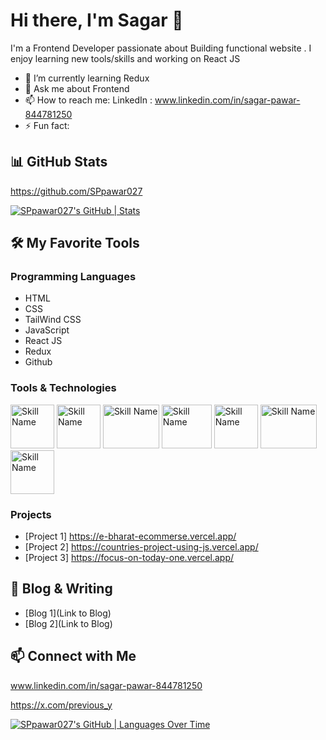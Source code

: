 
# Hi there, I'm Sagar  👋

I'm a Frontend Developer passionate about Building functional website . I enjoy learning new tools/skills and working on React JS

- 🌱 I’m currently learning Redux
- 💬 Ask me about Frontend
- 📫 How to reach me: LinkedIn : www.linkedin.com/in/sagar-pawar-844781250
- ⚡ Fun fact: 

## 📊 GitHub Stats

https://github.com/SPpawar027

[![SPpawar027's GitHub | Stats](https://stats.quira.sh/SPpawar027/github?theme=light)](https://quira.sh?utm_source=widgets&utm_campaign=SPpawar027)

## 🛠️ My Favorite Tools

### Programming Languages
- HTML
- CSS
- TailWind CSS
- JavaScript
- React JS
- Redux
- Github

### Tools & Technologies
<div display="flex" gap="20px">
<img src="https://e7.pngegg.com/pngimages/780/934/png-clipart-html-logo-html5-logo-icons-logos-emojis-tech-companies-thumbnail.png" alt="Skill Name" width="70" height="70"> 

<img src="https://cdn-icons-png.flaticon.com/512/919/919826.png" alt="Skill Name" width="70" height="70">
<img src="https://getlogovector.com/wp-content/uploads/2021/01/tailwind-css-logo-vector.png" alt="Skill Name" width="90" height="70">
  <img src="https://logos-world.net/wp-content/uploads/2023/02/JavaScript-Logo.png" alt="Skill Name" width="80" height="70">
  <img src="https://cdn4.iconfinder.com/data/icons/logos-3/600/React.js_logo-512.png" alt="Skill Name" width="70" height="70">
   <img src="https://banner2.cleanpng.com/20180511/zie/avcispo5e.webp" alt="Skill Name" width="90" height="70">
    <img src="https://banner2.cleanpng.com/20180711/iqy/aawpwnuou.webp" alt="Skill Name" width="70" height="70">
  
</div>




### Projects
- [Project 1]  https://e-bharat-ecommerse.vercel.app/
- [Project 2]  https://countries-project-using-js.vercel.app/
- [Project 3]  https://focus-on-today-one.vercel.app/

## 📝 Blog & Writing

- [Blog 1](Link to Blog)
- [Blog 2](Link to Blog)

## 📫 Connect with Me

www.linkedin.com/in/sagar-pawar-844781250

https://x.com/previous_y

[![SPpawar027's GitHub | Languages Over Time](https://stats.quira.sh/SPpawar027/languages-over-time?theme=dark)](https://quira.sh?utm_source=widgets&utm_campaign=SPpawar027)




